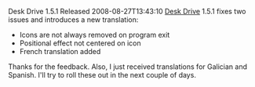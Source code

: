 Desk Drive 1.5.1 Released
2008-08-27T13:43:10
[Desk Drive](http://mike-ward.net/deskdrive) 1.5.1 fixes two issues and introduces a new translation:

  * Icons are not always removed on program exit
  * Positional effect not centered on icon
  * French translation added

Thanks for the feedback. Also, I just received translations for Galician and Spanish. I'll try to roll these out in the next couple of days.
